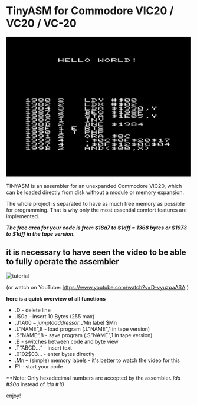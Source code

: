 # TinyASM for Commodore VIC20 / VC20 / VC-20

 <img src="images/title.png" alt="TinyASM" width="500" />
 
 TINYASM is an assembler for an unexpanded Commodore VIC20, which can be loaded directly from disk without a module or memory expansion.

 The whole project is separated to have as much free memory as possible for programming. 
 That is why only the most essential comfort features are implemented.

***The free area for your code is from $18a7 to $1dff = 1368 bytes or
$1973 to $1dff in the tape version.***

## it is necessary to have seen the video to be able to fully operate the assembler
![tutorial](images/TinyASM_tutorial.gif)

(or watch on YouTube: https://www.youtube.com/watch?v=D-vyuzpaASA )

**here is a quick overview of all functions**
* .D - delete line
* .I$0a - insert 10 Bytes (255 max)
* .J$1A00 - jump to address or .J$Mn label $Mn
* .L“NAME“,8 - load program
  (.L"NAME",1 in tape version)
* .S“NAME“,8 - save program
  (.S"NAME",1 in tape version)
* .B - switches between code and byte view
* .T“ABCD…“ - insert text
* .$01$02$03... - enter bytes directly
* .Mn – (simple) memory labels - it's better to watch the video for this
* F1 – start your code

**Note:
Only hexadecimal numbers are accepted by the assembler.
*lda #$0a* instead of *lda #10* 

enjoy!
